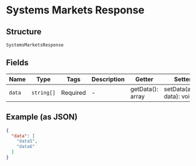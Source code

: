 
# Systems Markets Response

## Structure

`SystemsMarketsResponse`

## Fields

| Name | Type | Tags | Description | Getter | Setter |
|  --- | --- | --- | --- | --- | --- |
| `data` | `string[]` | Required | - | getData(): array | setData(array data): void |

## Example (as JSON)

```json
{
  "data": [
    "data5",
    "data6"
  ]
}
```

